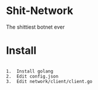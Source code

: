 # Shit-Network
The shittiest botnet ever

# Install
```

1.  Install golang
2.  Edit config.json
3.  Edit network/client/client.go 

```
